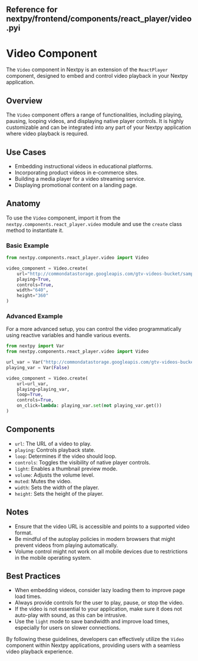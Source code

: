 ##  Reference for nextpy/frontend/components/react_player/video.pyi

# Video Component

The `Video` component in Nextpy is an extension of the `ReactPlayer` component, designed to embed and control video playback in your Nextpy application.

## Overview

The `Video` component offers a range of functionalities, including playing, pausing, looping videos, and displaying native player controls. It is highly customizable and can be integrated into any part of your Nextpy application where video playback is required.

## Use Cases

- Embedding instructional videos in educational platforms.
- Incorporating product videos in e-commerce sites.
- Building a media player for a video streaming service.
- Displaying promotional content on a landing page.

## Anatomy

To use the `Video` component, import it from the `nextpy.components.react_player.video` module and use the `create` class method to instantiate it.

### Basic Example

```python
from nextpy.components.react_player.video import Video

video_component = Video.create(
    url="http://commondatastorage.googleapis.com/gtv-videos-bucket/sample/BigBuckBunny.mp4",
    playing=True,
    controls=True,
    width="640",
    height="360"
)
```

### Advanced Example

For a more advanced setup, you can control the video programmatically using reactive variables and handle various events.

```python
from nextpy import Var
from nextpy.components.react_player.video import Video

url_var = Var("http://commondatastorage.googleapis.com/gtv-videos-bucket/sample/BigBuckBunny.mp4")
playing_var = Var(False)

video_component = Video.create(
    url=url_var,
    playing=playing_var,
    loop=True,
    controls=True,
    on_click=lambda: playing_var.set(not playing_var.get())
)
```

## Components

- `url`: The URL of a video to play.
- `playing`: Controls playback state.
- `loop`: Determines if the video should loop.
- `controls`: Toggles the visibility of native player controls.
- `light`: Enables a thumbnail preview mode.
- `volume`: Adjusts the volume level.
- `muted`: Mutes the video.
- `width`: Sets the width of the player.
- `height`: Sets the height of the player.

## Notes

- Ensure that the video URL is accessible and points to a supported video format.
- Be mindful of the autoplay policies in modern browsers that might prevent videos from playing automatically.
- Volume control might not work on all mobile devices due to restrictions in the mobile operating system.

## Best Practices

- When embedding videos, consider lazy loading them to improve page load times.
- Always provide controls for the user to play, pause, or stop the video.
- If the video is not essential to your application, make sure it does not auto-play with sound, as this can be intrusive.
- Use the `light` mode to save bandwidth and improve load times, especially for users on slower connections.

By following these guidelines, developers can effectively utilize the `Video` component within Nextpy applications, providing users with a seamless video playback experience.